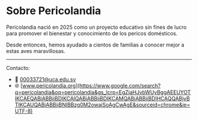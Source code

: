 # Sobre Pericolandia

Pericolandia nació en 2025 como un proyecto educativo sin fines de lucro para promover el bienestar y conocimiento de los pericos domésticos.

Desde entonces, hemos ayudado a cientos de familias a conocer mejor a estas aves maravillosas.

---

Contacto:

- 📧 00033721@uca.edu.sv
- 🌐 [www.pericolandia.org](https://www.google.com/search?q=pericolandia&oq=pericolandia&gs_lcrp=EgZjaHJvbWUyBggAEEUYOTIKCAEQABiABBiiBDIKCAIQABiABBiiBDIKCAMQABiABBiiBDIHCAQQABjvBTIKCAUQABiABBiiBNIBBzg0M2owajSoAgCwAgE&sourceid=chrome&ie=UTF-8)

